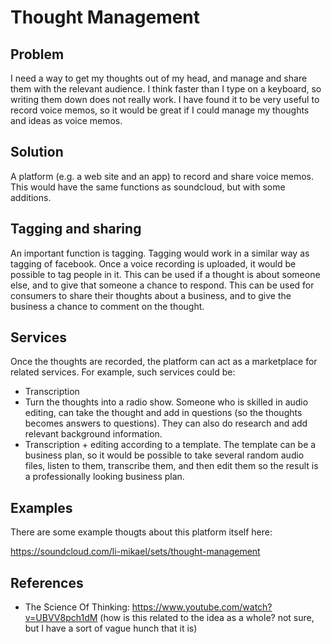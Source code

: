 # Thought Management

## Problem

I need a way to get my thoughts out of my head, and manage and share them with the relevant audience. I think faster than I
type on a keyboard, so writing them down does not really work. I have found it to be very useful to record voice memos, so it
would be great if I could manage my thoughts and ideas as voice memos.

## Solution

A platform (e.g. a web site and an app) to record and share voice memos. This would have the same functions as soundcloud,
but with some additions.

## Tagging and sharing

An important function is tagging. Tagging would work in a similar way as tagging of facebook. Once a voice recording is
uploaded, it would be possible to tag people in it. This can be used if a thought is about someone else, and to give that
someone a chance to respond. This can be used for consumers to share their thoughts about a business, and to give the 
business a chance to comment on the thought.

## Services

Once the thoughts are recorded, the platform can act as a marketplace for related services. For example, such services could be:

- Transcription
- Turn the thoughts into a radio show. Someone who is skilled in audio editing, can take the thought and add in questions (so the thoughts becomes answers to questions). They can also do research and add relevant background information.
- Transcription + editing according to a template. The template can be a business plan, so it would be possible to take several random audio files, listen to them, transcribe them, and then edit them so the result is a professionally looking business plan.

## Examples

There are some example thougts about this platform itself here:

https://soundcloud.com/li-mikael/sets/thought-management

## References

- The Science Of Thinking: https://www.youtube.com/watch?v=UBVV8pch1dM (how is this related to the idea as a whole? not sure, but I have a sort of vague hunch that it is)
